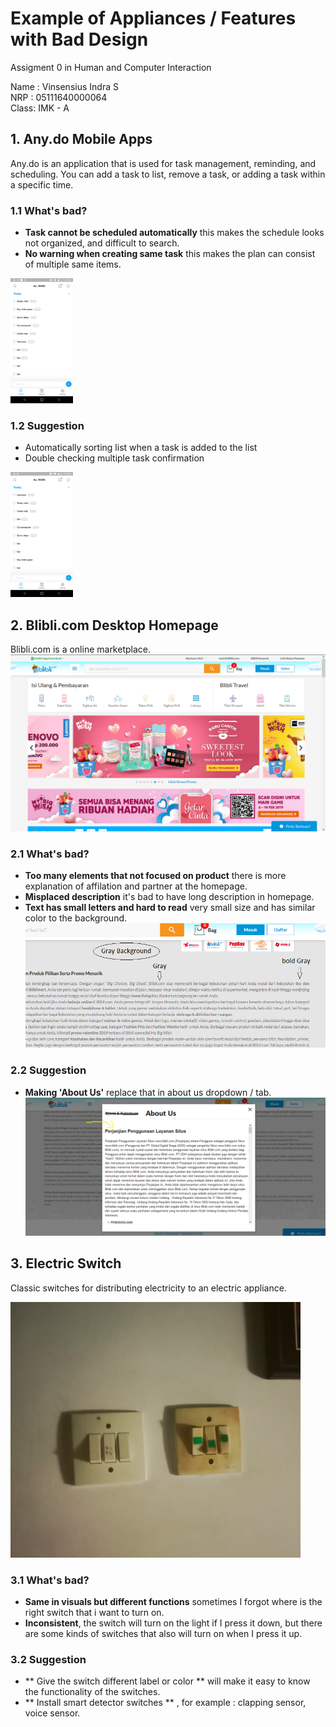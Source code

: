 # Example of Appliances / Features with Bad Design
Assigment 0 in Human and Computer Interaction

Name : Vinsensius Indra S \
NRP  : 05111640000064 \
Class: IMK - A

## 1. Any.do Mobile Apps
Any.do is an application that is used for task management, reminding, and scheduling. You can add a task to list, remove a task, or adding a task within a specific time.
### 1.1 What's bad?
- **Task cannot be scheduled automatically** this makes the schedule looks not organized, and difficult to search.
- **No warning when creating same task** this makes the plan can consist of multiple same items.
<img src="img/1.png" width="100">

### 1.2 Suggestion
- Automatically sorting list when a task is added to the list
- Double checking multiple task confirmation
<img src="img/2.png" width="100">

## 2. Blibli.com Desktop Homepage
Blibli.com is a online marketplace.
![img3a](img/3a.png)

### 2.1 What's bad?
- **Too many elements that not focused on product** there is more explanation of affilation and partner at the homepage.
- **Misplaced description** it's bad to have long description in homepage.
- **Text has small letters and hard to read** very small size and has similar color to the background.
![img3](img/3.png)

### 2.2 Suggestion
- **Making 'About Us'** replace that in about us dropdown / tab.
![img4](img/4.png)

## 3. Electric Switch
Classic switches for distributing electricity to an electric appliance.

![img5](img/5.png)
### 3.1 What's bad?

- **Same in visuals but different functions** sometimes I forgot where is the right switch that i want to turn on.
- **Inconsistent**, the switch will turn on the light if I press it down, but there are some kinds of switches that also will turn on when I press it up.

### 3.2 Suggestion
- ** Give the switch different label or color ** will make it easy to know the functionality of the switches.
- ** Install smart detector switches ** , for example : clapping sensor, voice sensor.